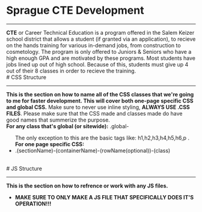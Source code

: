 # Sprague CTE Development
<hr>
<b>CTE</b> or Career Technical Education is a program offered in the Salem Keizer school district that allows a student (if granted via an application), to recieve on the hands training for various in-demand jobs, from construction to cosmetology. The program is only offered to Juniors & Seniors who have a high enough GPA and are motivated by these programs. Most students have jobs lined up out of high school. Because of this, students must give up 4 out of their 8 classes in order to recieve the training. 
<br>
# CSS Structure
<hr>
<b>This is the section on how to name all of the CSS classes that we're going to me for faster development. This will cover both one-page specific CSS and global CSS.</b> Make sure to never use inline styling, <b>ALWAYS USE .CSS FILES</b>. Please make sure that the CSS made and classes made do have good names that summerize the purpose.<br> 
<b>For any class that's global (or sitewide):</b> .global- <br>
<ul>
The only exception to this are the basic tags like: h1,h2,h3,h4,h5,h6,p . <br>
<b>For one page specific CSS:</b><br>
  <li>.(sectionName)-(containerName)-(rowName(optional))-(class)</li>
</ul>
<br>
# JS Structure
<hr>
<b>This is the section on how to refrence or work with any JS files.</b><br>
<ul>
  <li><b>MAKE SURE TO ONLY MAKE A JS FILE THAT SPECIFICALLY DOES IT'S OPERATION!!! </b><br></li>
</ul>
